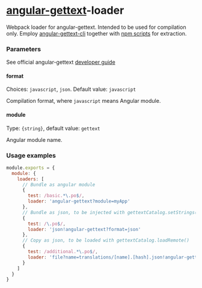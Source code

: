 # [angular-gettext](https://github.com/rubenv/angular-gettext)-loader
Webpack loader for angular-gettext. Intended to be used for compilation only. 
Employ [angular-gettext-cli](https://github.com/huston007/angular-gettext-cli) together with [npm scripts](https://docs.npmjs.com/misc/scripts) for extraction.

### Parameters

See official angular-gettext [developer guide](https://angular-gettext.rocketeer.be/dev-guide/) 

#### format 
Choices: `javascript`, `json`. Default value: `javascript`

Compilation format, where `javascript` means Angular module. 

#### module
Type: `{string}`, default value: `gettext` 
 
Angular module name.  

### Usage examples

```js
module.exports = {
  module: {
    loaders: [
      // Bundle as angular module 
      {
        test: /basic.*\.po$/,
        loader: 'angular-gettext?module=myApp'
      },
      // Bundle as json, to be injected with gettextCatalog.setStrings(). json-loader is required as well 
      {
        test: /\.po$/,
        loader: 'json!angular-gettext?format=json'
      },
      // Copy as json, to be loaded with gettextCatalog.loadRemote()  
      {
        test: /additional.*\.po$/,
        loader: 'file?name=translations/[name].[hash].json!angular-gettext?format=json'
      }
    ]
  }
}  
```
